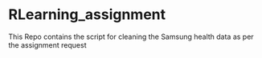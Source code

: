 # RLearning_assignment
This Repo contains the script for cleaning the Samsung health data as per the assignment request
